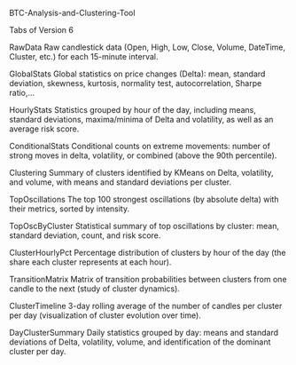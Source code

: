 BTC-Analysis-and-Clustering-Tool

Tabs of Version 6

RawData
Raw candlestick data (Open, High, Low, Close, Volume, DateTime, Cluster, etc.) for each 15-minute interval.

GlobalStats
Global statistics on price changes (Delta): mean, standard deviation, skewness, kurtosis, normality test, autocorrelation, Sharpe ratio,...

HourlyStats
Statistics grouped by hour of the day, including means, standard deviations, maxima/minima of Delta and volatility, as well as an average risk score.

ConditionalStats
Conditional counts on extreme movements: number of strong moves in delta, volatility, or combined (above the 90th percentile).

Clustering 
Summary of clusters identified by KMeans on Delta, volatility, and volume, with means and standard deviations per cluster.

TopOscillations
The top 100 strongest oscillations (by absolute delta) with their metrics, sorted by intensity.

TopOscByCluster
Statistical summary of top oscillations by cluster: mean, standard deviation, count, and risk score.

ClusterHourlyPct
Percentage distribution of clusters by hour of the day (the share each cluster represents at each hour).

TransitionMatrix
Matrix of transition probabilities between clusters from one candle to the next (study of cluster dynamics).

ClusterTimeline
3-day rolling average of the number of candles per cluster per day (visualization of cluster evolution over time).

DayClusterSummary
Daily statistics grouped by day: means and standard deviations of Delta, volatility, volume, and identification of the dominant cluster per day.
